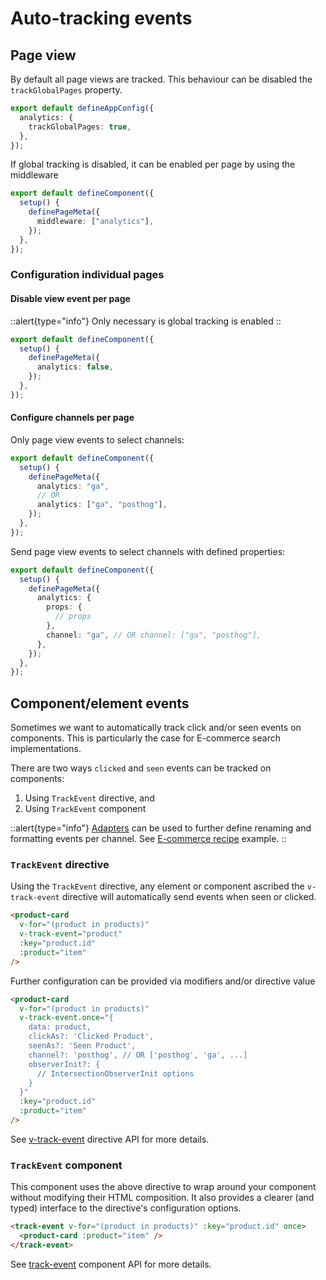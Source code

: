 # Auto-tracking events

## Page view

By default all page views are tracked. This behaviour can be disabled the `trackGlobalPages` property.

```ts
export default defineAppConfig({
  analytics: {
    trackGlobalPages: true,
  },
});
```

If global tracking is disabled, it can be enabled per page by using the middleware

```typescript
export default defineComponent({
  setup() {
    definePageMeta({
      middleware: ["analytics"],
    });
  },
});
```

### Configuration individual pages

#### Disable view event per page

::alert{type="info"}
Only necessary is global tracking is enabled
::

```typescript
export default defineComponent({
  setup() {
    definePageMeta({
      analytics: false,
    });
  },
});
```

#### Configure channels per page

Only page view events to select channels:

```typescript
export default defineComponent({
  setup() {
    definePageMeta({
      analytics: "ga",
      // OR
      analytics: ["ga", "posthog"],
    });
  },
});
```

Send page view events to select channels with defined properties:

```typescript
export default defineComponent({
  setup() {
    definePageMeta({
      analytics: {
        props: {
          // props
        },
        channel: "ga", // OR channel: ["ga", "posthog"],
      },
    });
  },
});
```

## Component/element events

Sometimes we want to automatically track click and/or seen events on components. This is particularly the case for E-commerce search implementations.

There are two ways `clicked` and `seen` events can be tracked on components:

1. Using `TrackEvent` directive, and
2. Using `TrackEvent` component

::alert{type="info"}
[Adapters](/guide/adapters) can be used to further define renaming and formatting events per channel. See [E-commerce recipe](/examples/ecommerce-events) example.
::

### `TrackEvent` directive

Using the `TrackEvent` directive, any element or component ascribed the `v-track-event` directive will automatically send events when seen or clicked.

```html
<product-card
  v-for="(product in products)"
  v-track-event="product"
  :key="product.id"
  :product="item"
/>
```

Further configuration can be provided via modifiers and/or directive value

```html
<product-card
  v-for="(product in products)"
  v-track-event.once="{
    data: product,
    clickAs?: 'Clicked Product',
    seenAs?: 'Seen Product',
    channel?: 'posthog', // OR ['posthog', 'ga', ...]
    observerInit?: {
      // IntersectionObserverInit options
    }
  }"
  :key="product.id"
  :product="item"
/>
```

See [v-track-event](/api/directives) directive API for more details.

### `TrackEvent` component

This component uses the above directive to wrap around your component without modifying their HTML composition. It also provides a clearer (and typed) interface to the directive's configuration options.

```html
<track-event v-for="(product in products)" :key="product.id" once>
  <product-card :product="item" />
</track-event>
```

See [track-event](/api/components) component API for more details.
